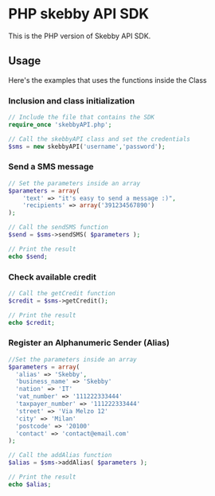 # PHP skebby API SDK

This is the PHP version of Skebby API SDK.

## Usage

Here's the examples that uses the functions inside the Class

### Inclusion and class initialization
```Php
// Include the file that contains the SDK
require_once 'skebbyAPI.php';

// Call the skebbyAPI class and set the credentials 
$sms = new skebbyAPI('username','password');
```

### Send a SMS message
```Php
// Set the parameters inside an array
$parameters = array(
	'text' => "it's easy to send a message :)",
	'recipients' => array('391234567890')
);

// Call the sendSMS function
$send = $sms->sendSMS( $parameters );

// Print the result
echo $send;
```

### Check available credit
```Php
// Call the getCredit function
$credit = $sms->getCredit();

// Print the result
echo $credit;
```

### Register an Alphanumeric Sender (Alias)
```Php
//Set the parameters inside an array
$parameters = array(
  'alias' => 'Skebby',
  'business_name' => 'Skebby'
  'nation' => 'IT'
  'vat_number' => '111222333444'
  'taxpayer_number' => '111222333444'
  'street' => 'Via Melzo 12'
  'city' => 'Milan'
  'postcode' => '20100'
  'contact' => 'contact@email.com'
);

// Call the addAlias function
$alias = $sms->addAlias( $parameters );

// Print the result
echo $alias;
```